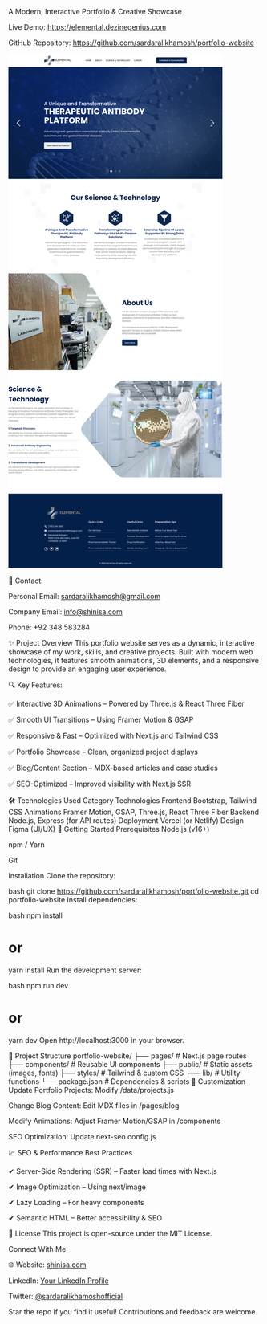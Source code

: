 A Modern, Interactive Portfolio & Creative Showcase

Live Demo: https://elemental.dezinegenius.com

GitHub Repository: https://github.com/sardaralikhamosh/portfolio-website

![Elemental Portfolio Screenshot](https://github.com/sardaralikhamosh/portfolio-website/raw/82c2d3de05423e81dda4068a3e2f1d17f34a8f97/images/Elemental.png)

📧 Contact:

Personal Email: sardaralikhamosh@gmail.com

Company Email: info@shinisa.com

Phone: +92 348 583284

✨ Project Overview
This portfolio website serves as a dynamic, interactive showcase of my work, skills, and creative projects. Built with modern web technologies, it features smooth animations, 3D elements, and a responsive design to provide an engaging user experience.

🔍 Key Features:

✅ Interactive 3D Animations – Powered by Three.js & React Three Fiber

✅ Smooth UI Transitions – Using Framer Motion & GSAP

✅ Responsive & Fast – Optimized with Next.js and Tailwind CSS

✅ Portfolio Showcase – Clean, organized project displays

✅ Blog/Content Section – MDX-based articles and case studies

✅ SEO-Optimized – Improved visibility with Next.js SSR

🛠️ Technologies Used
Category	Technologies
Frontend	Bootstrap, Tailwind CSS
Animations	Framer Motion, GSAP, Three.js, React Three Fiber
Backend	Node.js, Express (for API routes)
Deployment	Vercel (or Netlify)
Design	Figma (UI/UX)
🚀 Getting Started
Prerequisites
Node.js (v16+)

npm / Yarn

Git

Installation
Clone the repository:

bash
git clone https://github.com/sardaralikhamosh/portfolio-website.git
cd portfolio-website
Install dependencies:

bash
npm install
# or
yarn install
Run the development server:

bash
npm run dev
# or
yarn dev
Open http://localhost:3000 in your browser.

📂 Project Structure
portfolio-website/
├── pages/          # Next.js page routes
├── components/     # Reusable UI components
├── public/         # Static assets (images, fonts)
├── styles/         # Tailwind & custom CSS
├── lib/            # Utility functions
└── package.json    # Dependencies & scripts
🔧 Customization
Update Portfolio Projects: Modify /data/projects.js

Change Blog Content: Edit MDX files in /pages/blog

Modify Animations: Adjust Framer Motion/GSAP in /components

SEO Optimization: Update next-seo.config.js

📈 SEO & Performance Best Practices

✔ Server-Side Rendering (SSR) – Faster load times with Next.js

✔ Image Optimization – Using next/image

✔ Lazy Loading – For heavy components

✔ Semantic HTML – Better accessibility & SEO

📜 License
This project is open-source under the MIT License.

Connect With Me

🌐 Website: [shinisa.com](https://shinisa.com/)

LinkedIn: [Your LinkedIn Profile
](https://www.linkedin.com/in/sardaralikhamosh/)

Twitter: [@sardaralikhamoshofficial](https://www.youtube.com/@sardaralikhamoshofficial)


Star the repo if you find it useful! Contributions and feedback are welcome.
